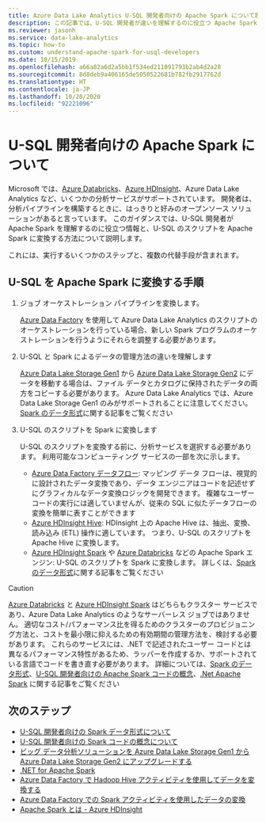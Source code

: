 ```yaml
---
title: Azure Data Lake Analytics U-SQL 開発者向けの Apache Spark について理解する
description: この記事では、U-SQL 開発者が違いを理解するのに役立つ Apache Spark の概念について説明します。
ms.reviewer: jasonh
ms.service: data-lake-analytics
ms.topic: how-to
ms.custom: understand-apache-spark-for-usql-developers
ms.date: 10/15/2019
ms.openlocfilehash: a66a82a6d2a5bb1f534ed211091793b2ab4d2a28
ms.sourcegitcommit: 8d8deb9a406165de5050522681b782fb2917762d
ms.translationtype: HT
ms.contentlocale: ja-JP
ms.lasthandoff: 10/20/2020
ms.locfileid: "92221096"
---
```

# <a name="understand-apache-spark-for-u-sql-developers"></a>U-SQL 開発者向けの Apache Spark について

Microsoft では、[Azure Databricks](/azure/databricks/scenarios/what-is-azure-databricks)、[Azure HDInsight](../hdinsight/hdinsight-overview.md)、Azure Data Lake Analytics など、いくつかの分析サービスがサポートされています。 開発者は、分析パイプラインを構築するときに、はっきりと好みのオープンソース ソリューションがあると言っています。 このガイダンスでは、U-SQL 開発者が Apache Spark を理解するのに役立つ情報と、U-SQL のスクリプトを Apache Spark に変換する方法について説明します。

これには、実行するいくつかのステップと、複数の代替手段が含まれます。

## <a name="steps-to-transform-u-sql-to-apache-spark"></a>U-SQL を Apache Spark に変換する手順

1. ジョブ オーケストレーション パイプラインを変換します。

   [Azure Data Factory](../data-factory/introduction.md) を使用して Azure Data Lake Analytics のスクリプトのオーケストレーションを行っている場合、新しい Spark プログラムのオーケストレーションを行うようにそれらを調整する必要があります。
2. U-SQL と Spark によるデータの管理方法の違いを理解します

   [Azure Data Lake Storage Gen1](../data-lake-store/data-lake-store-overview.md) から [Azure Data Lake Storage Gen2](../storage/blobs/data-lake-storage-introduction.md) にデータを移動する場合は、ファイル データとカタログに保持されたデータの両方をコピーする必要があります。 Azure Data Lake Analytics では、Azure Data Lake Storage Gen1 のみがサポートされることに注意してください。 [Spark のデータ形式](understand-spark-data-formats.md)に関する記事をご覧ください
3. U-SQL のスクリプトを Spark に変換します

   U-SQL のスクリプトを変換する前に、分析サービスを選択する必要があります。 利用可能なコンピューティング サービスの一部を次に示します。
      - [Azure Data Factory データフロー](../data-factory/concepts-data-flow-overview.md): マッピング データ フローは、視覚的に設計されたデータ変換であり、データ エンジニアはコードを記述せずにグラフィカルなデータ変換ロジックを開発できます。 複雑なユーザー コードの実行には適していませんが、従来の SQL に似たデータフローの変換を簡単に表すことができます
      - [Azure HDInsight Hive](../hdinsight/hadoop/apache-hadoop-using-apache-hive-as-an-etl-tool.md): HDInsight 上の Apache Hive は、抽出、変換、読み込み (ETL) 操作に適しています。 つまり、U-SQL のスクリプトを Apache Hive に変換します。
      - [Azure HDInsight Spark](../hdinsight/spark/apache-spark-overview.md) や [Azure Databricks](/azure/databricks/scenarios/what-is-azure-databricks) などの Apache Spark エンジン: U-SQL のスクリプトを Spark に変換します。 詳しくは、[Spark のデータ形式](understand-spark-data-formats.md)に関する記事をご覧ください

> [!CAUTION]
> [Azure Databricks](/azure/databricks/scenarios/what-is-azure-databricks) と [Azure HDInsight Spark](../hdinsight/spark/apache-spark-overview.md) はどちらもクラスター サービスであり、Azure Data Lake Analytics のようなサーバーレス ジョブではありません。 適切なコスト/パフォーマンス比を得るためのクラスターのプロビジョニング方法と、コストを最小限に抑えるための有効期間の管理方法を、検討する必要があります。 これらのサービスには、.NET で記述されたユーザー コードとは異なるパフォーマンス特性があるため、ラッパーを作成するか、サポートされている言語でコードを書き直す必要があります。 詳細については、[Spark のデータ形式](understand-spark-data-formats.md)、[U-SQL 開発者向けの Apache Spark コードの概念](understand-spark-code-concepts.md)、[.Net Apache Spark](https://dotnet.microsoft.com/apps/data/spark) に関する記事をご覧ください

## <a name="next-steps"></a>次のステップ

- [U-SQL 開発者向けの Spark データ形式について](understand-spark-data-formats.md)
- [U-SQL 開発者向けの Spark コードの概念について](understand-spark-code-concepts.md)
- [ビッグ データ分析ソリューションを Azure Data Lake Storage Gen1 から Azure Data Lake Storage Gen2 にアップグレードする](../storage/blobs/data-lake-storage-migrate-gen1-to-gen2.md)
- [.NET for Apache Spark](/dotnet/spark/what-is-apache-spark-dotnet)
- [Azure Data Factory で Hadoop Hive アクティビティを使用してデータを変換する](../data-factory/transform-data-using-hadoop-hive.md)
- [Azure Data Factory での Spark アクティビティを使用したデータの変換](../data-factory/transform-data-using-spark.md)
- [Apache Spark とは - Azure HDInsight](../hdinsight/spark/apache-spark-overview.md)